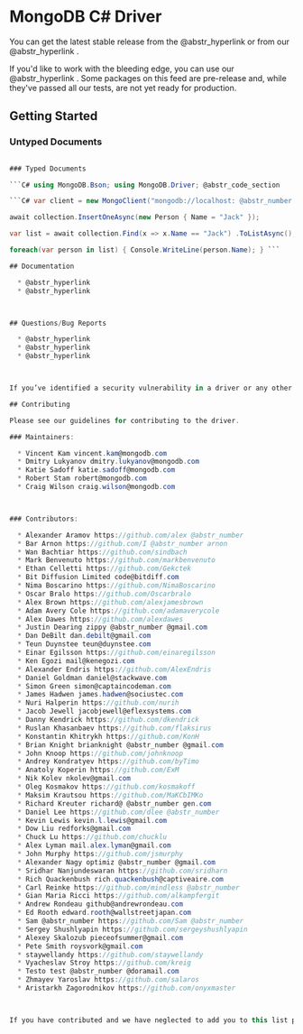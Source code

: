 # ﻿MongoDB C# Driver

You can get the latest stable release from the @abstr_hyperlink or from our @abstr_hyperlink .

If you'd like to work with the bleeding edge, you can use our @abstr_hyperlink . Some packages on this feed are pre-release and, while they've passed all our tests, are not yet ready for production.

## Getting Started

### Untyped Documents

```C# using MongoDB.Bson; using MongoDB.Driver; @abstr_code_section 

### Typed Documents

```C# using MongoDB.Bson; using MongoDB.Driver; @abstr_code_section 

```C# var client = new MongoClient("mongodb://localhost: @abstr_number "); var database = client.GetDatabase("foo"); var collection = database.GetCollection("bar");

await collection.InsertOneAsync(new Person { Name = "Jack" });

var list = await collection.Find(x => x.Name == "Jack") .ToListAsync();

foreach(var person in list) { Console.WriteLine(person.Name); } ```

## Documentation

  * @abstr_hyperlink 
  * @abstr_hyperlink 



## Questions/Bug Reports

  * @abstr_hyperlink 
  * @abstr_hyperlink 
  * @abstr_hyperlink 



If you’ve identified a security vulnerability in a driver or any other MongoDB project, please report it according to the @abstr_hyperlink .

## Contributing

Please see our guidelines for contributing to the driver.

### Maintainers:

  * Vincent Kam vincent.kam@mongodb.com
  * Dmitry Lukyanov dmitry.lukyanov@mongodb.com
  * Katie Sadoff katie.sadoff@mongodb.com
  * Robert Stam robert@mongodb.com
  * Craig Wilson craig.wilson@mongodb.com



### Contributors:

  * Alexander Aramov https://github.com/alex @abstr_number 
  * Bar Arnon https://github.com/I @abstr_number arnon
  * Wan Bachtiar https://github.com/sindbach
  * Mark Benvenuto https://github.com/markbenvenuto
  * Ethan Celletti https://github.com/Gekctek
  * Bit Diffusion Limited code@bitdiff.com
  * Nima Boscarino https://github.com/NimaBoscarino
  * Oscar Bralo https://github.com/Oscarbralo
  * Alex Brown https://github.com/alexjamesbrown
  * Adam Avery Cole https://github.com/adamaverycole
  * Alex Dawes https://github.com/alexdawes
  * Justin Dearing zippy @abstr_number @gmail.com
  * Dan DeBilt dan.debilt@gmail.com
  * Teun Duynstee teun@duynstee.com
  * Einar Egilsson https://github.com/einaregilsson
  * Ken Egozi mail@kenegozi.com
  * Alexander Endris https://github.com/AlexEndris
  * Daniel Goldman daniel@stackwave.com
  * Simon Green simon@captaincodeman.com
  * James Hadwen james.hadwen@sociustec.com
  * Nuri Halperin https://github.com/nurih
  * Jacob Jewell jacobjewell@eflexsystems.com
  * Danny Kendrick https://github.com/dkendrick
  * Ruslan Khasanbaev https://github.com/flaksirus
  * Konstantin Khitrykh https://github.com/KonH
  * Brian Knight brianknight @abstr_number @gmail.com 
  * John Knoop https://github.com/johnknoop
  * Andrey Kondratyev https://github.com/byTimo
  * Anatoly Koperin https://github.com/ExM
  * Nik Kolev nkolev@gmail.com
  * Oleg Kosmakov https://github.com/kosmakoff
  * Maksim Krautsou https://github.com/MaKCbIMKo
  * Richard Kreuter richard@ @abstr_number gen.com
  * Daniel Lee https://github.com/dlee @abstr_number 
  * Kevin Lewis kevin.l.lewis@gmail.com
  * Dow Liu redforks@gmail.com
  * Chuck Lu https://github.com/chucklu
  * Alex Lyman mail.alex.lyman@gmail.com
  * John Murphy https://github.com/jsmurphy
  * Alexander Nagy optimiz @abstr_number @gmail.com
  * Sridhar Nanjundeswaran https://github.com/sridharn
  * Rich Quackenbush rich.quackenbush@captiveaire.com
  * Carl Reinke https://github.com/mindless @abstr_number 
  * Gian Maria Ricci https://github.com/alkampfergit
  * Andrew Rondeau github@andrewrondeau.com
  * Ed Rooth edward.rooth@wallstreetjapan.com
  * Sam @abstr_number https://github.com/Sam @abstr_number 
  * Sergey Shushlyapin https://github.com/sergeyshushlyapin
  * Alexey Skalozub pieceofsummer@gmail.com
  * Pete Smith roysvork@gmail.com
  * staywellandy https://github.com/staywellandy
  * Vyacheslav Stroy https://github.com/kreig
  * Testo test @abstr_number @doramail.com 
  * Zhmayev Yaroslav https://github.com/salaros
  * Aristarkh Zagorodnikov https://github.com/onyxmaster



If you have contributed and we have neglected to add you to this list please contact one of the maintainers to be added to the list (with apologies).

